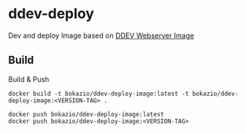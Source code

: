 # ddev-deploy
Dev and deploy Image based on [DDEV Webserver Image](https://hub.docker.com/r/ddev/ddev-webserver)

## Build
Build & Push
```
docker build -t bokazio/ddev-deploy-image:latest -t bokazio/ddev-deploy-image:<VERSION-TAG> .

docker push bokazio/ddev-deploy-image:latest
docker push bokazio/ddev-deploy-image:<VERSION-TAG>
```